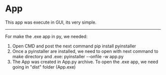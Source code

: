 # App
This app was execute in GUI, its very simple.

-------------------------------------------------------
For make the .exe app in py, we needed:
1. Open CMD and post the next command
    pip install pyinstaller
2. Once a pyinstaller are installed, we need to open with next command to make directory and .exe:
    pyinstaller --onfile -w app.py
3. The App was created in App.py archive.
To open the .exe app, we need going in "dist" folder (App.exe)
